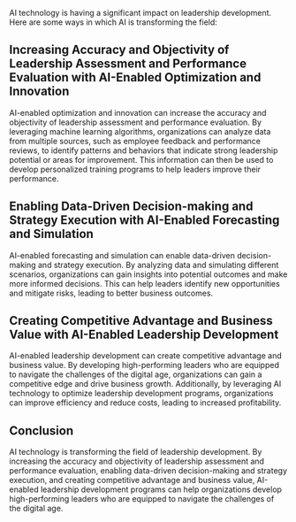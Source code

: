 
AI technology is having a significant impact on leadership development. Here are some ways in which AI is transforming the field:

Increasing Accuracy and Objectivity of Leadership Assessment and Performance Evaluation with AI-Enabled Optimization and Innovation
-----------------------------------------------------------------------------------------------------------------------------------

AI-enabled optimization and innovation can increase the accuracy and objectivity of leadership assessment and performance evaluation. By leveraging machine learning algorithms, organizations can analyze data from multiple sources, such as employee feedback and performance reviews, to identify patterns and behaviors that indicate strong leadership potential or areas for improvement. This information can then be used to develop personalized training programs to help leaders improve their performance.

Enabling Data-Driven Decision-making and Strategy Execution with AI-Enabled Forecasting and Simulation
------------------------------------------------------------------------------------------------------

AI-enabled forecasting and simulation can enable data-driven decision-making and strategy execution. By analyzing data and simulating different scenarios, organizations can gain insights into potential outcomes and make more informed decisions. This can help leaders identify new opportunities and mitigate risks, leading to better business outcomes.

Creating Competitive Advantage and Business Value with AI-Enabled Leadership Development
----------------------------------------------------------------------------------------

AI-enabled leadership development can create competitive advantage and business value. By developing high-performing leaders who are equipped to navigate the challenges of the digital age, organizations can gain a competitive edge and drive business growth. Additionally, by leveraging AI technology to optimize leadership development programs, organizations can improve efficiency and reduce costs, leading to increased profitability.

Conclusion
----------

AI technology is transforming the field of leadership development. By increasing the accuracy and objectivity of leadership assessment and performance evaluation, enabling data-driven decision-making and strategy execution, and creating competitive advantage and business value, AI-enabled leadership development programs can help organizations develop high-performing leaders who are equipped to navigate the challenges of the digital age.
